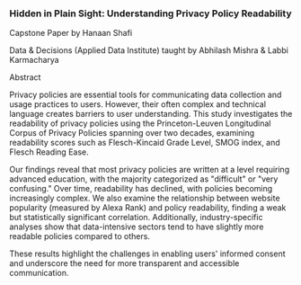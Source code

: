 ### Hidden in Plain Sight: Understanding Privacy Policy Readability

Capstone Paper by Hanaan Shafi

Data & Decisions (Applied Data Institute) taught by Abhilash Mishra & Labbi Karmacharya

Abstract

Privacy policies are essential tools for communicating data collection and usage practices to users. However, their often complex and technical language creates barriers to user understanding. This study investigates the readability of privacy policies using the Princeton-Leuven Longitudinal Corpus of Privacy Policies spanning over two decades, examining readability scores such as Flesch-Kincaid Grade Level, SMOG index, and Flesch Reading Ease. 

Our findings reveal that most privacy policies are written at a level requiring advanced education, with the majority categorized as "difficult" or "very confusing." Over time, readability has declined, with policies becoming increasingly complex. We also examine the relationship between website popularity (measured by Alexa Rank) and policy readability, finding a weak but statistically significant correlation. Additionally, industry-specific analyses show that data-intensive sectors tend to have slightly more readable policies compared to others. 
 
These results highlight the challenges in enabling users' informed consent and underscore the need for more transparent and accessible communication.

















